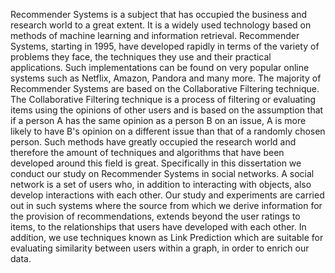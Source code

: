 Recommender Systems is a subject that has occupied the business and research world to a great extent. It is a widely used technology based on methods of machine learning and 
information retrieval. Recommender Systems, starting in 1995, have developed rapidly in terms of the variety of problems they face, the techniques they use and their practical 
applications. Such implementations can be found on very popular online systems such as Netflix, Amazon, Pandora and many more. The majority of Recommender Systems are based on 
the Collaborative Filtering technique. The Collaborative Filtering technique is a process of filtering or evaluating items using the opinions of other users and is based on the
assumption that if a person A has the same opinion as a person B on an issue, A is more likely to have B's opinion on a different issue than that of a randomly chosen person. 
Such methods have greatly occupied the research world and therefore the amount of techniques and algorithms that have been developed around this field is great.
Specifically in this dissertation we conduct our study on Recommender Systems in social networks. A social network is a set of users who, in addition to interacting with objects,
also develop interactions with each other. Our study and experiments are carried out in such systems where the source from which we derive information for the provision of 
recommendations, extends beyond the user ratings to items, to the relationships that users have developed with each other. In addition, we use techniques known as Link Prediction
which are suitable for evaluating similarity between users within a graph, in order to enrich our data.
 
